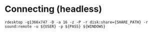 
# Connecting (headless)

~~~~
rdesktop -g1366x747 -D -a 16 -z -P -r disk:share={SHARE_PATH} -r sound:remote -u ${USER} -p ${PASS} ${WINDOWS}
~~~~
